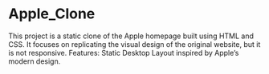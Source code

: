 # Apple_Clone
This project is a static clone of the Apple homepage built using HTML and CSS. It focuses on replicating the visual design of the original website, but it is not responsive.  Features: Static Desktop Layout inspired by Apple’s modern design.
